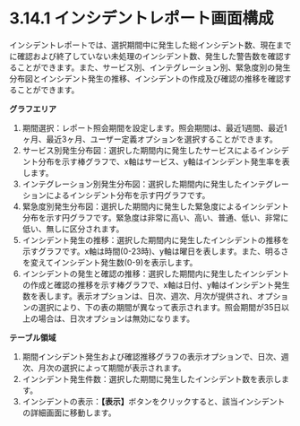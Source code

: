 # 3.14.1 インシデントレポート画面構成

インシデントレポートでは、選択期間中に発生した総インシデント数、現在までに確認および終了していない未処理のインシデント数、発生した警告数を確認することができます。また、サービス別、インテグレーション別、緊急度別の発生分布図とインシデント発生の推移、インシデントの作成及び確認の推移を確認することができます。



**グラフエリア**

1. 期間選択：レポート照会期間を設定します。照会期間は、最近1週間、最近1ヶ月、最近3ヶ月、ユーザー定義オプションを選択することができます。
2. サービス別発生分布図：選択した期間内に発生したサービスによるインシデント分布を示す棒グラフで、x軸はサービス、y軸はインシデント発生率を表します。
3. インテグレーション別発生分布図：選択した期間内に発生したインテグレーションによるインシデント分布を示す円グラフです。
4. 緊急度別発生分布図：選択した期間内に発生した緊急度によるインシデント分布を示す円グラフです。緊急度は非常に高い、高い、普通、低い、非常に低い、無しに区分されます。
5. インシデント発生の推移：選択した期間内に発生したインシデントの推移を示すグラフです。x軸は時間(0-23時)、y軸は曜日を表します。また、明るさを変えてインシデント発生数(0-9)を表示します。
6. インシデントの発生と確認の推移：選択した期間内に発生したインシデントの作成と確認の推移を示す棒グラフで、x軸は日付、y軸はインシデント発生数を表します。表示オプションは、日次、週次、月次が提供され、オプションの選択により、下の表の期間が異なって表示されます。照会期間が35日以上の場合は、日次オプションは無効になります。



**テーブル領域**

1. 期間インシデント発生および確認推移グラフの表示オプションで、日次、週次、月次の選択によって期間が表示されます。
2. インシデント発生件数：選択した期間に発生したインシデント数を表示します。
3. インシデントの表示：**【表示】**&#x30DC;タンをクリックすると、該当インシデントの詳細画面に移動します。
